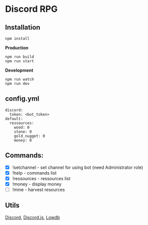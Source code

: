 # Discord RPG

## Installation
```
npm install
```

**Production**
```
npm run build
npm run start
```
**Development**
```
npm run watch
npm run dev
```

## config.yml
```
discord:
  token: <bot_token>
default:
  ressources:
    wood: 0
    stone: 0
    gold_nugget: 0
    money: 0
```

## Commands:
* [x] !setchannel - set channel for using bot (need Administrator role)
* [x] !help - commands list
* [x] !ressources - ressources list
* [x] !money - display money
* [ ] !mine - harvest resources

## Utils
[Discord](https://discord.com/), [Discord.js](https://discord.js.org/), [Lowdb](https://github.com/typicode/lowdb)

